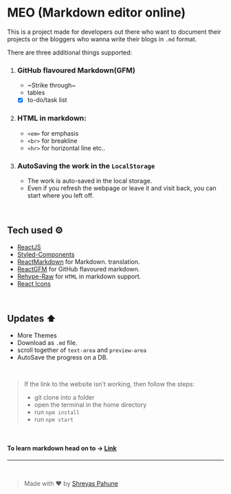 # MEO (Markdown editor online)

This is a project made for developers out there who want to document their projects or the bloggers who wanna write their blogs in `.md` format.

There are three additional things supported:

1. ### GitHub flavoured Markdown(GFM)
   - ~Strike through~
   - tables
   - [x] to-do/task list
2. ### HTML in markdown:

   - `<em>` for emphasis
   - `<br>` for breakline
   - `<hr>` for horizontal line etc..

3. ### AutoSaving the work in the `LocalStorage`
   - The work is auto-saved in the local storage.
   - Even if you refresh the webpage or leave it and visit back, you can start where you left off.

<br>
 
## Tech used ⚙️
- [ReactJS](https://reactjs.org/)
- [Styled-Components](https://styled-components.com/)
- [ReactMarkdown](https://github.com/remarkjs/react-markdown) for Markdown.  translation. 
- [ReactGFM](https://www.npmjs.com/package/remark-g) for GitHub flavoured markdown.
- [Rehype-Raw](https://www.npmjs.com/package/rehype-raw) for `HTML` in markdown support.
- [React Icons](https://react-icons.github.io/react-ico)

<br>

## Updates ⬆️

- More Themes
- Download as `.md` file.
- scroll together of `text-area` and `preview-area`
- AutoSave the progress on a DB.

<br>


> If the link to the website isn't working, then follow the steps:
>  - git clone into a folder
>  - open the terminal in the home directory 
>  - run `npm install`
>  - run `npm start`

<br>

#### To learn markdown head on to -> [Link](https://www.markdownguide.org/basic-syntax/)

---


<br>

> Made with ❤️ by [Shreyas Pahune](https://www.twitter.com/PahuneShreyas)
